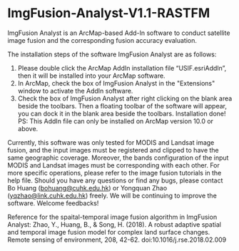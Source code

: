 # ImgFusion-Analyst-V1.1-RASTFM
ImgFusion Analyst is an ArcMap-based Add-In software to conduct satellite image fusion and the corresponding fusion accuracy evaluation.

The installation steps of the software ImgFusion Analyst are as follows:
1.	Please double click the ArcMap AddIn installation file “USIF.esriAddIn”, then it will be installed into your ArcMap software.
2.	In ArcMap, check the box of ImgFusion Analyst in the "Extensions" window to activate the AddIn software. 
3.	Check the box of ImgFusion Analyst after right clicking on the blank area beside the toolbars. Then a floating toolbar of the software will appear, you can dock it in the blank area beside the toolbars. Installation done! 
PS: This AddIn file can only be installed on ArcMap version 10.0 or above.

Currently, this software was only tested for MODIS and Landsat image fusion, and the input images must be registered and clipped to have the same geographic coverage. Moreover, the bands configuration of the input MODIS and Landsat images must be corresponding with each other. For more specific operations, please refer to the image fusion tutorials in the help file. 
Should you have any questions or find any bugs, please contact Bo Huang (bohuang@cuhk.edu.hk) or Yongquan Zhao (yqzhao@link.cuhk.edu.hk) freely. We will be continuing to improve the software. Welcome feedbacks!

Reference for the spaital-temporal image fusion algorithm in ImgFusion Analyst:
Zhao, Y., Huang, B., & Song, H. (2018). A robust adaptive spatial and temporal image fusion model for complex land surface changes. Remote sensing of environment, 208, 42-62. doi:10.1016/j.rse.2018.02.009
